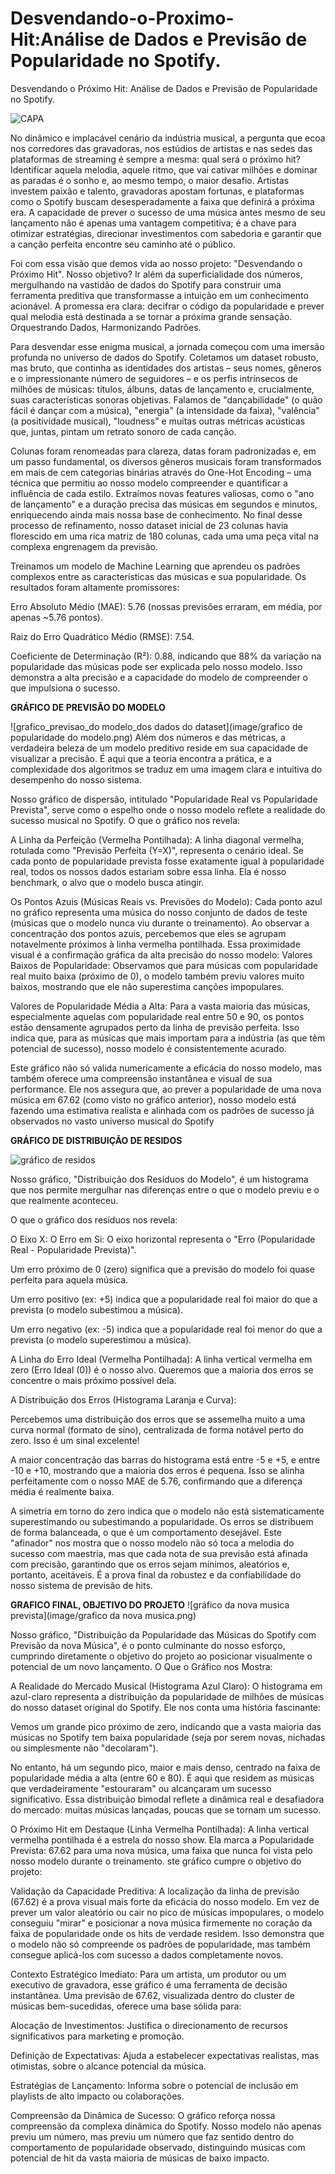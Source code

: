 # Desvendando-o-Proximo-Hit:Análise de Dados e Previsão de Popularidade no Spotify.
Desvendando o Próximo Hit: Análise de Dados e Previsão de Popularidade no Spotify.

![CAPA](image/capa_projeto.png)

No dinâmico e implacável cenário da indústria musical, a pergunta que ecoa nos corredores das gravadoras, nos estúdios de artistas e nas sedes das plataformas de streaming é sempre a mesma: qual será o próximo hit? Identificar aquela melodia, aquele ritmo, que vai cativar milhões e dominar as paradas é o sonho e, ao mesmo tempo, o maior desafio. Artistas investem paixão e talento, gravadoras apostam fortunas, e plataformas como o Spotify buscam desesperadamente a faixa que definirá a próxima era. A capacidade de prever o sucesso de uma música antes mesmo de seu lançamento não é apenas uma vantagem competitiva; é a chave para otimizar estratégias, direcionar investimentos com sabedoria e garantir que a canção perfeita encontre seu caminho até o público.

Foi com essa visão que demos vida ao nosso projeto: "Desvendando o Próximo Hit". Nosso objetivo? Ir além da superficialidade dos números, mergulhando na vastidão de dados do Spotify para construir uma ferramenta preditiva que transformasse a intuição em um conhecimento acionável. A promessa era clara: decifrar o código da popularidade e prever qual melodia está destinada a se tornar a próxima grande sensação.
Orquestrando Dados, Harmonizando Padrões.

Para desvendar esse enigma musical, a jornada começou com uma imersão profunda no universo de dados do Spotify. Coletamos um dataset robusto, mas bruto, que continha as identidades dos artistas – seus nomes, gêneros e o impressionante número de seguidores – e os perfis intrínsecos de milhões de músicas: títulos, álbuns, datas de lançamento e, crucialmente, suas características sonoras objetivas. Falamos de "dançabilidade" (o quão fácil é dançar com a música), "energia" (a intensidade da faixa), "valência" (a positividade musical), "loudness" e muitas outras métricas acústicas que, juntas, pintam um retrato sonoro de cada canção.

Colunas foram renomeadas para clareza, datas foram padronizadas e, em um passo fundamental, os diversos gêneros musicais foram transformados em mais de cem categorias binárias através do One-Hot Encoding – uma técnica que permitiu ao nosso modelo compreender e quantificar a influência de cada estilo. Extraímos novas features valiosas, como o "ano de lançamento" e a duração precisa das músicas em segundos e minutos, enriquecendo ainda mais nossa base de conhecimento. No final desse processo de refinamento, nosso dataset inicial de 23 colunas havia florescido em uma rica matriz de 180 colunas, cada uma uma peça vital na complexa engrenagem da previsão.

Treinamos um modelo de Machine Learning que aprendeu os padrões complexos entre as características das músicas e sua popularidade. Os resultados foram altamente promissores:

Erro Absoluto Médio (MAE): 5.76 (nossas previsões erraram, em média, por apenas ~5.76 pontos).

Raiz do Erro Quadrático Médio (RMSE): 7.54.

Coeficiente de Determinação (R²): 0.88, indicando que 88% da variação na popularidade das músicas pode ser explicada pelo nosso modelo. Isso demonstra a alta precisão e a capacidade do modelo de compreender o que impulsiona o sucesso.

**GRÁFICO DE PREVISÃO DO MODELO**

![grafico_previsao_do modelo_dos dados do dataset](image/grafico de popularidade do modelo.png)
 Além dos números e das métricas, a verdadeira beleza de um modelo preditivo reside em sua capacidade de visualizar a precisão. É aqui que a teoria encontra a prática, e a complexidade dos algoritmos se traduz em uma imagem clara e intuitiva do desempenho do nosso sistema.

Nosso gráfico de dispersão, intitulado "Popularidade Real vs Popularidade Prevista", serve como o espelho onde o nosso modelo reflete a realidade do sucesso musical no Spotify.
O que o gráfico nos revela:

A Linha da Perfeição (Vermelha Pontilhada): A linha diagonal vermelha, rotulada como "Previsão Perfeita (Y=X)", representa o cenário ideal. Se cada ponto de popularidade prevista fosse exatamente igual à popularidade real, todos os nossos dados estariam sobre essa linha. Ela é nosso benchmark, o alvo que o modelo busca atingir.

Os Pontos Azuis (Músicas Reais vs. Previsões do Modelo): Cada ponto azul no gráfico representa uma música do nosso conjunto de dados de teste (músicas que o modelo nunca viu durante o treinamento).
Ao observar a concentração dos pontos azuis, percebemos que eles se agrupam notavelmente próximos à linha vermelha pontilhada. Essa proximidade visual é a confirmação gráfica da alta precisão do nosso modelo:
Valores Baixos de Popularidade: Observamos que para músicas com popularidade real muito baixa (próximo de 0), o modelo também previu valores muito baixos, mostrando que ele não superestima canções impopulares.

Valores de Popularidade Média a Alta: Para a vasta maioria das músicas, especialmente aquelas com popularidade real entre 50 e 90, os pontos estão densamente agrupados perto da linha de previsão perfeita. Isso indica que, para as músicas que mais importam para a indústria (as que têm potencial de sucesso), nosso modelo é consistentemente acurado.

Este gráfico não só valida numericamente a eficácia do nosso modelo, mas também oferece uma compreensão instantânea e visual de sua performance. Ele nos assegura que, ao prever a popularidade de uma nova música em 67.62 (como visto no gráfico anterior), nosso modelo está fazendo uma estimativa realista e alinhada com os padrões de sucesso já observados no vasto universo musical do Spotify


**GRÁFICO DE DISTRIBUIÇÃO DE RESIDOS**

![gráfico de residos](image/grafico_residos_modelo.png)

Nosso gráfico, "Distribuição dos Resíduos do Modelo", é um histograma que nos permite mergulhar nas diferenças entre o que o modelo previu e o que realmente aconteceu.

O que o gráfico dos resíduos nos revela:

O Eixo X: O Erro em Si: O eixo horizontal representa o "Erro (Popularidade Real - Popularidade Prevista)".

Um erro próximo de 0 (zero) significa que a previsão do modelo foi quase perfeita para aquela música.

Um erro positivo (ex: +5) indica que a popularidade real foi maior do que a prevista (o modelo subestimou a música).

Um erro negativo (ex: -5) indica que a popularidade real foi menor do que a prevista (o modelo superestimou a música).

A Linha do Erro Ideal (Vermelha Pontilhada): A linha vertical vermelha em zero (Erro Ideal (0)) é o nosso alvo. Queremos que a maioria dos erros se concentre o mais próximo possível dela.

A Distribuição dos Erros (Histograma Laranja e Curva):

Percebemos uma distribuição dos erros que se assemelha muito a uma curva normal (formato de sino), centralizada de forma notável perto do zero. Isso é um sinal excelente!

A maior concentração das barras do histograma está entre -5 e +5, e entre -10 e +10, mostrando que a maioria dos erros é pequena. Isso se alinha perfeitamente com o nosso MAE de 5.76, confirmando que a diferença média é realmente baixa.

A simetria em torno do zero indica que o modelo não está sistematicamente superestimando ou subestimando a popularidade. Os erros se distribuem de forma balanceada, o que é um comportamento desejável.
Este "afinador" nos mostra que o nosso modelo não só toca a melodia do sucesso com maestria, mas que cada nota de sua previsão está afinada com precisão, garantindo que os erros sejam mínimos, aleatórios e, portanto, aceitáveis. É a prova final da robustez e da confiabilidade do nosso sistema de previsão de hits.


**GRAFICO FINAL, OBJETIVO DO PROJETO**
![gráfico da nova musica prevista](image/grafico da nova musica.png)

Nosso gráfico, "Distribuição da Popularidade das Músicas do Spotify com Previsão da nova Música", é o ponto culminante do nosso esforço, cumprindo diretamente o objetivo do projeto ao posicionar visualmente o potencial de um novo lançamento.
O Que o Gráfico nos Mostra:

A Realidade do Mercado Musical (Histograma Azul Claro): O histograma em azul-claro representa a distribuição da popularidade de milhões de músicas do nosso dataset original do Spotify. Ele nos conta uma história fascinante:

Vemos um grande pico próximo de zero, indicando que a vasta maioria das músicas no Spotify tem baixa popularidade (seja por serem novas, nichadas ou simplesmente não "decolaram").

No entanto, há um segundo pico, maior e mais denso, centrado na faixa de popularidade média a alta (entre 60 e 80). É aqui que residem as músicas que verdadeiramente "estouraram" ou alcançaram um sucesso significativo. Essa distribuição bimodal reflete a dinâmica real e desafiadora do mercado: muitas músicas lançadas, poucas que se tornam um sucesso.

O Próximo Hit em Destaque (Linha Vermelha Pontilhada): A linha vertical vermelha pontilhada é a estrela do nosso show. Ela marca a Popularidade Prevista: 67.62 para uma nova música, uma faixa que nunca foi vista pelo nosso modelo durante o treinamento.
ste gráfico cumpre o objetivo do projeto:

Validação da Capacidade Preditiva: A localização da linha de previsão (67.62) é a prova visual mais forte da eficácia do nosso modelo. Em vez de prever um valor aleatório ou cair no pico de músicas impopulares, o modelo conseguiu "mirar" e posicionar a nova música firmemente no coração da faixa de popularidade onde os hits de verdade residem. Isso demonstra que o modelo não só compreende os padrões de popularidade, mas também consegue aplicá-los com sucesso a dados completamente novos.

Contexto Estratégico Imediato: Para um artista, um produtor ou um executivo de gravadora, esse gráfico é uma ferramenta de decisão instantânea. Uma previsão de 67.62, visualizada dentro do cluster de músicas bem-sucedidas, oferece uma base sólida para:

Alocação de Investimentos: Justifica o direcionamento de recursos significativos para marketing e promoção.

Definição de Expectativas: Ajuda a estabelecer expectativas realistas, mas otimistas, sobre o alcance potencial da música.

Estratégias de Lançamento: Informa sobre o potencial de inclusão em playlists de alto impacto ou colaborações.

Compreensão da Dinâmica de Sucesso: O gráfico reforça nossa compreensão da complexa dinâmica do Spotify. Nosso modelo não apenas previu um número, mas previu um número que faz sentido dentro do comportamento de popularidade observado, distinguindo músicas com potencial de hit da vasta maioria de músicas de baixo impacto.




